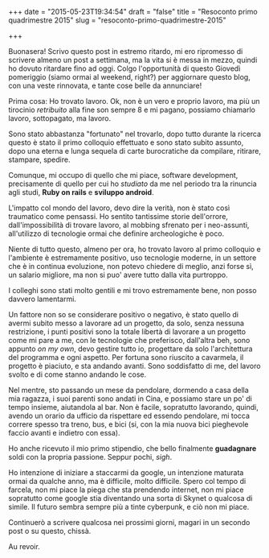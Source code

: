 +++
date = "2015-05-23T19:34:54"
draft = "false"
title = "Resoconto primo quadrimestre 2015"
slug = "resoconto-primo-quadrimestre-2015"

+++

Buonasera! 
Scrivo questo post in estremo ritardo, mi ero ripromesso di scrivere almeno un post a settimana, ma la vita si è messa in mezzo, quindi ho dovuto ritardare fino ad oggi. Colgo l'opportunità di questo Giovedì pomeriggio (siamo ormai al weekend, right?) per aggiornare questo blog, con una veste rinnovata, e tante cose belle da annunciare! 

Prima cosa: Ho trovato lavoro. Ok, non è un vero e proprio lavoro, ma più un tirocinio *retribuito* alla fine son sempre 8 e mi pagano, possiamo chiamarlo lavoro, sottopagato, ma lavoro. 

Sono stato abbastanza "fortunato" nel trovarlo, dopo tutto durante la ricerca questo è stato il primo colloquio effettuato e sono stato subito assunto, dopo una eterna e lunga sequela di carte burocratiche da compilare, ritirare, stampare, spedire.

Comunque, mi occupo di quello che mi piace, software development, precisamente di quello per cui ho *studiato* da me nel periodo tra la rinuncia agli studi, **Ruby on rails** e **sviluppo android**.

L'impatto col mondo del lavoro, devo dire la verità, non è stato così traumatico come pensassi. Ho sentito tantissime storie dell'orrore, dall'impossibilità di trovare lavoro, al mobbing sfrenato per i neo-assunti, all'utilizzo di tecnologie ormai che definire archeologiche è poco. 

Niente di tutto questo, almeno per ora, ho trovato lavoro al primo colloquio e l'ambiente è estremamente positivo, uso tecnologie moderne, in un settore che è in continua evoluzione, non potevo chiedere di meglio, anzi forse sì, un salario migliore, ma non si puo' avere tutto dalla vita purtroppo. 

I colleghi sono stati molto gentili e mi trovo estremamente bene, non posso davvero lamentarmi. 

Un fattore non so se considerare positivo o negativo, è stato quello di avermi subito messo a lavorare ad un progetto, da solo, senza nessuna restrizione, i punti positivi sono la totale libertà di lavorare a un progetto come mi pare a me, con le tecnologie che preferisco, dall'altra beh, sono appunto *on my own*, devo gestire tutto io, progettare da solo l'architettura del programma e ogni aspetto. Per fortuna sono riuscito a cavarmela, il progetto è piaciuto, e sta andando avanti. Sono soddisfatto di me, del lavoro svolto e di come stanno andando le cose. 

Nel mentre, sto passando un mese da pendolare, dormendo a casa della mia ragazza, i suoi parenti sono andati in Cina, e possiamo stare un po' di tempo insieme, aiutandola al bar. 
Non è facile, sopratutto lavorando, quindi, avendo un orario da ufficio da rispettare ed essendo pendolare, mi tocca correre spesso tra treno, bus, e bici (si, con la mia nuova bici pieghevole faccio avanti e indietro con essa). 

Ho anche ricevuto il mio primo stipendio, che bello finalmente **guadagnare** soldi con la propria passione. Seppur pochi, *sigh*. 

Ho intenzione di iniziare a staccarmi da google, un intenzione maturata ormai da qualche anno, ma è difficile, molto difficile. Spero col tempo di farcela, non mi piace la piega che sta prendendo internet, non mi piace sopratutto come google stia diventando una sorta di Skynet o qualcosa di simile. Il futuro sembra sempre più a tinte cyberpunk, e ciò non mi piace. 

Continuerò a scrivere qualcosa nei prossimi giorni, magari in un secondo post o su questo, chissà. 


Au revoir.